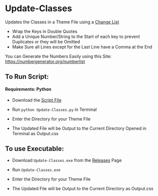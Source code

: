 # Update-Classes
Updates the Classes in a Theme File using a [Change List](https://github.com/SyndiShanX/Update-Classes/blob/main/Changes.txt)

- Wrap the Keys in Double Quotes
- Add a Unique Number/String to the Start of each key to prevent Duplicates or they will be Omitted
- Make Sure all Lines except for the Last Line have a Comma at the End

You can Generate the Numbers Easily using this Site: https://numbergenerator.org/numberlist

## To Run Script:

#### Requirements: Python

* Download the [Script File](https://github.com/SyndiShanX/Update-Classes/blob/main/Update-Classes.py)

* Run `python Update-Classes.py` in Terminal

* Enter the Directory for your Theme File

* The Updated File will be Output to the Current Directory Opened in Terminal as Output.css

## To use Executable:

* Download `Update-Classes.exe` from the [Releases](https://github.com/SyndiShanX/Update-Classes/releases) Page

* Run `Update-Classes.exe`

* Enter the Directory for your Theme File

* The Updated File will be Output to the Current Directory as Output.css